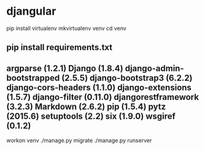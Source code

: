 # djangular

pip install virtualenv
mkvirtualenv venv
cd venv

pip install requirements.txt
------------------------------------
argparse (1.2.1)
Django (1.8.4)
django-admin-bootstrapped (2.5.5)
django-bootstrap3 (6.2.2)
django-cors-headers (1.1.0)
django-extensions (1.5.7)
django-filter (0.11.0)
djangorestframework (3.2.3)
Markdown (2.6.2)
pip (1.5.4)
pytz (2015.6)
setuptools (2.2)
six (1.9.0)
wsgiref (0.1.2)
------------------------------------

workon venv
./manage.py migrate
./manage.py runserver

